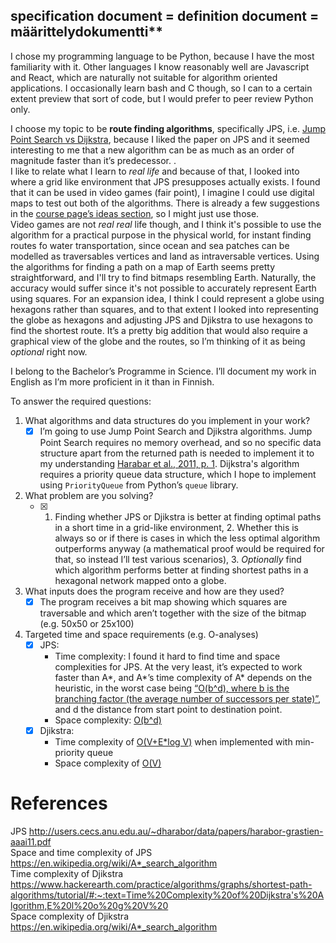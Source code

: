## specification document = definition document = määrittelydokumentti**<br />

I chose my programming language to be Python, because I have the most familiarity with it. Other languages I know reasonably well are Javascript and React, which are naturally not suitable for algorithm oriented applications. I occasionally learn bash and C though, so I can to a certain extent preview that sort of code, but I would prefer to peer review Python only.<br />

I choose my topic to be **route finding algorithms**, specifically JPS, i.e. [Jump Point Search vs Dijkstra](http://users.cecs.anu.edu.au/~dharabor/data/papers/harabor-grastien-aaai11.pdf), because I liked the paper on JPS and it seemed interesting to me that a new algorithm can be as much as an order of magnitude faster than it’s predecessor.  .<br />I like to relate what I learn to *real life* and because of that, I looked into where a grid like environment that JPS presupposes actually exists. I found that it can be used in video games (fair point), I imagine I could use digital maps to test out both of the algorithms. There is already a few suggestions in the [course page’s ideas section](https://moodle.helsinki.fi/mod/page/view.php?id=3527719), so I might just use those. <br />
Video games are not *real real* life though, and I think it's possible to use the algorithm for a practical purpose in the physical world, for instant finding routes fo water transportation, since ocean and sea patches can be modelled as traversables vertices and land as intraversable vertices. Using the algorithms for finding a path on a map of Earth seems pretty straightforward, and I'll try to find bitmaps resembling Earth. Naturally, the accuracy would suffer since it's not possible to accurately represent Earth using squares. For an expansion idea, I think I could represent a globe using hexagons rather than squares, and to that extent I looked into representing the globe as hexagons and adjusting JPS and Djikstra to use hexagons to find the shortest route. It’s a pretty big addition that would also require a graphical view of the globe and the routes, so I’m thinking of it as being *optional* right now.<br />

I belong to the Bachelor’s Programme in Science. I’ll document my work in English as I’m more proficient in it than in Finnish. <br />

To answer the required questions:<br />

1. What algorithms and data structures do you implement in your work?<br />
   - [x] I’m going to use Jump Point Search and Djikstra algorithms. Jump Point Search requires no memory overhead, and so no specific data structure apart from the returned path is needed to implement it to my understanding [Harabar et al., 2011, p. 1](http://users.cecs.anu.edu.au/~dharabor/data/papers/harabor-grastien-aaai11.pdf). Dijkstra's algorithm requires a priority queue data structure, which I hope to implement using `PriorityQueue` from Python’s `queue` library. <br />
2. What problem are you solving?
   - [x] 1. Finding whether JPS or Djikstra is better at finding optimal paths in a short time in a grid-like environment, 2. Whether this is always so or if there is cases in which the less optimal algorithm outperforms anyway (a mathematical proof would be required for that, so instead I’ll test various scenarios), 3. *Optionally* find which algorithm performs better at finding shortest paths in a hexagonal network mapped onto a globe.<br />
3. What inputs does the program receive and how are they used?<br />
   - [x] The program receives a bit map showing which squares are traversable and which aren’t together with the size of the bitmap (e.g. 50x50 or 25x100)
4. Targeted time and space requirements (e.g. O-analyses)
   - [x] JPS:<br />
     - Time complexity: I found it hard to find time and space complexities for JPS. At the very least, it’s expected to work faster than A*, and A*’s time complexity of A* depends on the heuristic, in the worst case being [“O(b^d), where b is the branching factor (the average number of successors per state)”](https://en.wikipedia.org/wiki/A*_search_algorithm), and d the distance from start point to destination point. <br />
     - Space complexity: [O(b^d)](https://en.wikipedia.org/wiki/A*_search_algorithm)
   - [x] Djikstra:<br />
     - Time complexity of [O(V+E*log V)](https://www.hackerearth.com/practice/algorithms/graphs/shortest-path-algorithms/tutorial/#:~:text=Time%20Complexity%20of%20Dijkstra's%20Algorithm,E%20l%20o%20g%20V%20) when implemented with min-priority queue
     - Space complexity of [O(V)](https://www.geeksforgeeks.org/time-and-space-complexity-of-dijkstras-algorithm/)

# References
JPS http://users.cecs.anu.edu.au/~dharabor/data/papers/harabor-grastien-aaai11.pdf <br />
Space and time complexity of JPS https://en.wikipedia.org/wiki/A*_search_algorithm <br />
Time complexity of Djikstra https://www.hackerearth.com/practice/algorithms/graphs/shortest-path-algorithms/tutorial/#:~:text=Time%20Complexity%20of%20Dijkstra's%20Algorithm,E%20l%20o%20g%20V%20 <br />
Space complexity of Djikstra https://en.wikipedia.org/wiki/A*_search_algorithm <br />

